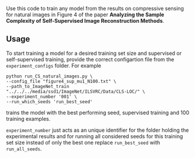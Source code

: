 Use this code to train any model from the results on compressive sensing for natural images in Figure 4 of the paper __Analyzing the Sample Complexity of Self-Supervised Image Reconstruction Methods__.

## Usage

To start training a model for a desired training set size and supervised or self-supervised training, provide the correct configartion file from the `experiment_configs` folder. For example
```
python run_CS_natural_images.py \
--config_file "figure4_sup_mu1_N100.txt" \
--path_to_ImageNet_train "../../../media/ssd1/ImageNet/ILSVRC/Data/CLS-LOC/" \
--experiment_number '001' \
--run_which_seeds 'run_best_seed'
```
trains the model with the best performing seed, supervised training and 100 training examples.

`experiment_number` just acts as an unique identifier for the folder holding the experimental results and for running all considered seeds for this training set size instead of only the best one replace `run_best_seed` with `run_all_seeds`.
